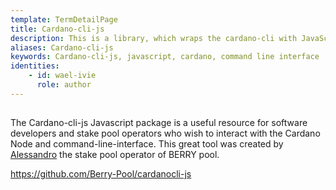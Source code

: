 ```yaml
---
template: TermDetailPage
title: Cardano-cli-js
description: This is a library, which wraps the cardano-cli with JavaScript and makes it possible to interact with the cli-commands much faster and more efficient.
aliases: Cardano-cli-js
keywords: Cardano-cli-js, javascript, cardano, command line interface
identities: 
    - id: wael-ivie
      role: author
---
```


##

The Cardano-cli-js Javascript package is a useful resource for software developers and stake pool operators who wish to interact with the Cardano Node and command-line-interface. This great tool was created by [Alessandro](/en/identities/alessandro-berry.md) the stake pool operator of BERRY pool.

https://github.com/Berry-Pool/cardanocli-js